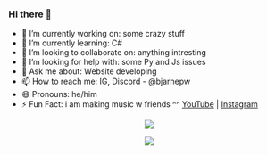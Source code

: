 ### Hi there 👋
- 🔭 I’m currently working on: some crazy stuff
- 🌱 I’m currently learning: C# 
- 👯 I’m looking to collaborate on: anything intresting
- 🤔 I’m looking for help with: some Py and Js issues
- 💬 Ask me about: Website developing
- 📫 How to reach me: IG, Discord - @bjarnepw 
- 😄 Pronouns: he/him
- ⚡ Fun Fact: i am making music w friends ^^ [YouTube](https://youtube.com/@anxy-music) | [Instagram](https://instagram.com/anxymusic) 

<p align="center" background="#30243c">
    <img src="https://github-readme-stats.vercel.app/api?username=BjarnePW&show_icons=true&theme=synthwave"/>
</p>

<p align="center" background="#30243c">
    <img src="https://github-readme-stats.vercel.app/api/top-langs/?username=BjarnePW&langs_count=8&theme=synthwave&layout=donut-vertical">
</p>
